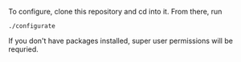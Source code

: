 To configure, clone this repository and cd into it. From there, run  

`./configurate`

If you don't have packages installed, super user permissions will be requried.  

